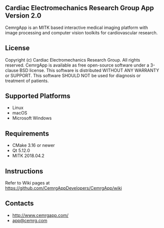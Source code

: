 Cardiac Electromechanics Research Group App Version 2.0
-------------------------------------------------------
CemrgApp is an MITK based interactive medical imaging platform with image processing and computer vision toolkits for cardiovascular research.

License
-------
Copyright (c) Cardiac Electromechanics Research Group. All rights reserved.
CemrgApp is available as free open-source software under a 3-clause BSD license.
This software is distributed WITHOUT ANY WARRANTY or SUPPORT.
This software SHOULD NOT be used for diagnosis or treatment of patients.

Supported Platforms
-------------------
- Linux
- macOS
- Microsoft Windows

Requirements
------------
- CMake 3.16 or newer
- Qt 5.12.0
- MITK 2018.04.2

Instructions
------------
Refer to Wiki pages at https://github.com/CemrgAppDevelopers/CemrgApp/wiki

Contacts
--------
- http://www.cemrgapp.com/
- app@cemrg.com
